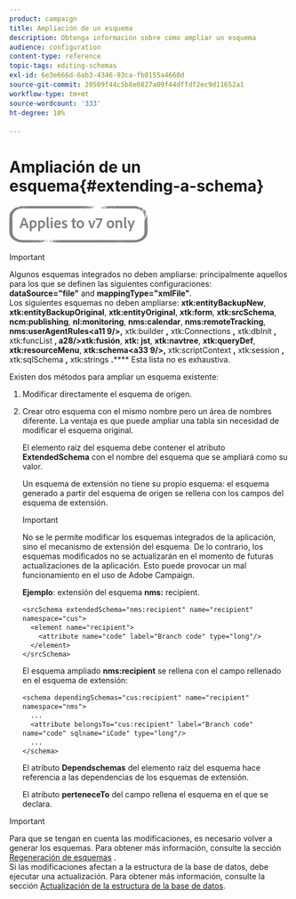 ```yaml
---
product: campaign
title: Ampliación de un esquema
description: Obtenga información sobre cómo ampliar un esquema
audience: configuration
content-type: reference
topic-tags: editing-schemas
exl-id: 6e3e666d-6ab3-4346-93ca-fb0155a4660d
source-git-commit: 20509f44c5b8e0827a09f44dffdf2ec9d11652a1
workflow-type: tm+mt
source-wordcount: '333'
ht-degree: 10%

---
```


# Ampliación de un esquema{#extending-a-schema}

![](../../assets/v7-only.svg)

>[!IMPORTANT]
>
>Algunos esquemas integrados no deben ampliarse: principalmente aquellos para los que se definen las siguientes configuraciones:\
>**dataSource=&quot;file&quot;** and  **mappingType=&quot;xmlFile&quot;**.\
>Los siguientes esquemas no deben ampliarse: **xtk:entityBackupNew**, **xtk:entityBackupOriginal**, **xtk:entityOriginal**, **xtk:form**, **xtk:srcSchema**, **ncm:publishing**, **nl:monitoring**, **nms:calendar**, **nms:remoteTracking**, **nms:userAgentRules&lt;a11 9/>,** xtk:builder **,** xtk:Connections **,** xtk:dbInit **,** xtk:funcList **, a28/>xtk:fusión**, **xtk: jst**, **xtk:navtree**, **xtk:queryDef**, **xtk:resourceMenu**, **xtk:schema&lt;a33 9/>,** xtk:scriptContext **,** xtk:session **,** xtk:sqlSchema **,** xtk:strings **.******
>Esta lista no es exhaustiva.

Existen dos métodos para ampliar un esquema existente:

1. Modificar directamente el esquema de origen.
1. Crear otro esquema con el mismo nombre pero un área de nombres diferente. La ventaja es que puede ampliar una tabla sin necesidad de modificar el esquema original.

   El elemento raíz del esquema debe contener el atributo **ExtendedSchema** con el nombre del esquema que se ampliará como su valor.

   Un esquema de extensión no tiene su propio esquema: el esquema generado a partir del esquema de origen se rellena con los campos del esquema de extensión.

   >[!IMPORTANT]
   >
   >No se le permite modificar los esquemas integrados de la aplicación, sino el mecanismo de extensión del esquema. De lo contrario, los esquemas modificados no se actualizarán en el momento de futuras actualizaciones de la aplicación. Esto puede provocar un mal funcionamiento en el uso de Adobe Campaign.

   **Ejemplo**: extensión del esquema  **nms:** recipient.

   ```
   <srcSchema extendedSchema="nms:recipient" name="recipient" namespace="cus">
     <element name="recipient">
       <attribute name="code" label="Branch code" type="long"/>
     </element>
   </srcSchema>
   ```

   El esquema ampliado **nms:recipient** se rellena con el campo rellenado en el esquema de extensión:

   ```
   <schema dependingSchemas="cus:recipient" name="recipient" namespace="nms">
     ...
     <attribute belongsTo="cus:recipient" label="Branch code" name="code" sqlname="iCode" type="long"/>
     ...
   </schema>
   ```

   El atributo **Dependschemas** del elemento raíz del esquema hace referencia a las dependencias de los esquemas de extensión.

   El atributo **perteneceTo** del campo rellena el esquema en el que se declara.

>[!IMPORTANT]
>
>Para que se tengan en cuenta las modificaciones, es necesario volver a generar los esquemas. Para obtener más información, consulte la sección [Regeneración de esquemas](../../configuration/using/regenerating-schemas.md) .\
>Si las modificaciones afectan a la estructura de la base de datos, debe ejecutar una actualización. Para obtener más información, consulte la sección [Actualización de la estructura de la base de datos](../../configuration/using/updating-the-database-structure.md).
